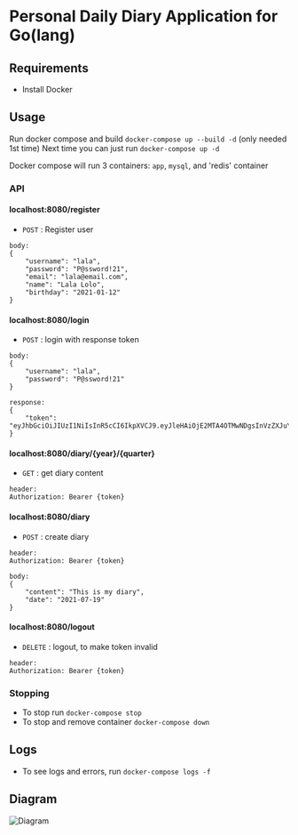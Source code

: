 # Personal Daily Diary Application for Go(lang)

## Requirements
- Install Docker

## Usage
Run docker compose and build `docker-compose up --build -d` (only needed 1st time)
Next time you can just run `docker-compose up -d`

Docker compose will run 3 containers: `app`, `mysql`, and 'redis' container

### API
#### localhost:8080/register
* `POST` : Register user
```
body:
{
    "username": "lala",
    "password": "P@ssword!21",
    "email": "lala@email.com",
    "name": "Lala Lolo",
    "birthday": "2021-01-12"
}
```

#### localhost:8080/login
* `POST` : login with response token
```
body:
{
    "username": "lala",
    "password": "P@ssword!21"
}

response:
{
    "token": "eyJhbGciOiJIUzI1NiIsInR5cCI6IkpXVCJ9.eyJleHAiOjE2MTA4OTMwNDgsInVzZXJuYW1lIjoibGFsYSIsInV1aWQiOiJkMTAwMGFmZS01NGQ1LTQzZjItOTc4Yy1jOTFhMjZkMTQ5NTkifQ.23tqRv7q4JQpayEvzLLpHZulziEew4bXi27P2eplV6Y"
}
```

#### localhost:8080/diary/{year}/{quarter}
* `GET` : get diary content
```
header:
Authorization: Bearer {token}
```

#### localhost:8080/diary
* `POST` : create diary
```
header:
Authorization: Bearer {token}

body:
{
    "content": "This is my diary",
    "date": "2021-07-19"
}
```

#### localhost:8080/logout
* `DELETE` : logout, to make token invalid
```
header:
Authorization: Bearer {token}
```
  
### Stopping
- To stop run `docker-compose stop`
- To stop and remove container `docker-compose down`

## Logs
- To see logs and errors, run `docker-compose logs -f`

## Diagram
![Diagram](http://www.plantuml.com/plantuml/png/SoWkIImgAStDuKf9B4bCIYnELL3ohGmEz55II2nMI4dYIilC0Geb5XGeQBZdvoJcfMk2PO02I3g2KbCoYy7YHI0M5nT8lQuTK3-41MH291nIyrA0bW40)
